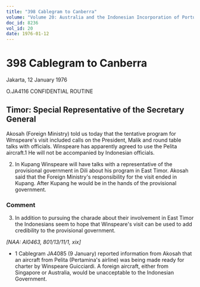 ```yaml
---
title: "398 Cablegram to Canberra"
volume: "Volume 20: Australia and the Indonesian Incorporation of Portuguese Timor, 1974-1976"
doc_id: 8236
vol_id: 20
date: 1976-01-12
---
```


# 398 Cablegram to Canberra

Jakarta, 12 January 1976

O.JA4116 CONFIDENTIAL ROUTINE

## Timor: Special Representative of the Secretary General

Akosah (Foreign Ministry) told us today that the tentative program for Wmspeare's visit included calls on the President, Malik and round table talks with officials. Winspeare has apparently agreed to use the Pelita aircraft.1 He will not be accompanied by Indonesian officials.

  2. In Kupang Winspeare will have talks with a representative of the provisional government in Dili about his program in East Timor. Akosah said that the Foreign Ministry's responsibility for the visit ended in Kupang. After Kupang he would be in the hands of the provisional government.



### Comment

  3. In addition to pursuing the charade about their involvement in East Timor the Indonesians seem to hope that Winspeare's visit can be used to add credibility to the provisional government.



_[NAA: Al0463, 801/13/11/1, xix]_

  * 1 Cablegram JA4085 (9 January) reported information from Akosah that an aircraft from Pelita (Pertamina's airline) was being made ready for charter by Winspeare Guicciardi. A foreign aircraft, either from Singapore or Australia, would be unacceptable to the Indonesian Government.


